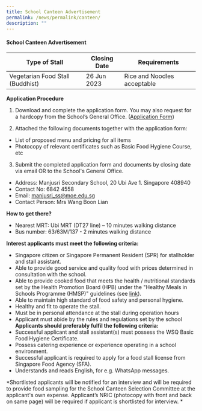 ```yaml
---
title: School Canteen Advertisement
permalink: /news/permalink/canteen/
description: ""
---
```

#### School Canteen Advertisement

| Type of Stall | Closing Date | Requirements |
| -------- | -------- | -------- |
| Vegetarian Food Stall (Buddhist)| 26 Jun 2023 | Rice and Noodles acceptable |

**Application Procedure**

1. Download and complete the application form. You may also request for a hardcopy from the School’s General Office. ([Application Form](/files/News/application%20for%20canteen%20stall.pdf))
 
2. Attached the following documents together with the application form:
* List of proposed menu and pricing for all items
* Photocopy of relevant certificates such as Basic Food Hygiene Course, etc

3. Submit the completed application form and documents by closing date via email OR to the School's General Office.

* Address: Manjusri Secondary School, 20 Ubi Ave 1. Singapore 408940
* Contact No: 6842 4558 
* Email: manjusri_ss@moe.edu.sg
* Contact Person: Mrs Wang Boon Lian

**How to get there?**
* Nearest MRT: Ubi MRT (DT27 line) – 10 minutes walking distance
* Bus number: 63/63M/137 - 2 minutes walking distance

**Interest applicants must meet the following criteria:**
* Singapore citizen or Singapore Permanent Resident (SPR) for stallholder and stall assistant.
* Able to provide good service and quality food with prices determined in consultation with the school.
* Able to provide cooked food that meets the health / nutritional standards set by the Health Promotion Board (HPB) under the "Healthy Meals in Schools Programme (HMSP)" guidelines (see [link](https://www.hpb.gov.sg/schools/school-programmes/healthy-meals-in-schools-programme)).
* Able to maintain high standard of food safety and personal hygiene.
* Healthy and fit to operate the stall.
* Must be in personal attendance at the stall during operation hours
* Applicant must abide by the rules and regulations set by the school
**Applicants should preferably fulfil the following criteria:**
* Successful applicant and stall assistant(s) must possess the WSQ Basic Food Hygiene Certificate.
* Possess catering experience or experience operating in a school environment.
* Successful applicant is required to apply for a food stall license from Singapore Food Agency (SFA).
* Understands and reads English, for e.g. WhatsApp messages.

*Shortlisted applicants will be notified for an interview and will be required to provide food sampling for the School Canteen Selection Committee at the applicant's own expense.  Applicant’s NRIC (photocopy with front and back on same page) will be required if applicant is shortlisted for interview. *